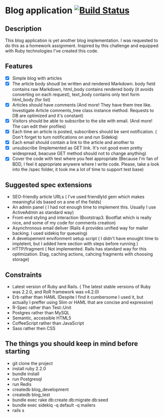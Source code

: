 Blog application [![Build Status](https://travis-ci.org/USAWal/blog.svg?branch=master)](https://travis-ci.org/USAWal/blog)
================


Description
-----------

This blog application is yet another blog implementation. I was requested to do this as a homework assignment. Inspired by this challenge and equipped with Ruby technologies I've created this code.

Features
--------

* [x] Simple blog with articles
* [x] The article body shoudl be written and rendered Markdown. body field contains raw Markdown, html_body contains rendered body (it avoids converting on each request), text_body contains only text form html_body (for list)
* [x] Articles should have comments (And more! They have them tree like. Investigate Article comments_tree class instance method. Requests to DB are optimized and it's constant)
* [x] Visitors should be able to subscribe to the site with email. (And more! The can edit their profiles)
* [x] Each time an article is posted, subscribers should be sent notification. ( Don't forget to turn notifications on and run Sidekiq)
* [x] Each email should contain a link to the article and another to 
* [x] unsubscribe (Implemented as GET link. It's not good even pretty widespread, beacuse GET method should not to change anything)
* [x] Cover the code with test where you feel appropriate (Because I'm fan of BDD, I feel it appropriate anywere where I write code. Please, take a look into the /spec folder, it took me a lot of time to support test base)

Suggested spec extensions
-------------------------

* SEO-friendly article URLs ( I've used friendlyId gem which makes meaningful ids based on a one of the fields)
* An admin panel ( I had not enough time to implement this. Usually I use ActiveAdmin as standard way)
* Front-end styling and interaction (Bootstrap3. Bootflat which is really nice, and some of my code for comments creation)
* Asynchronous email deliver (Rails 4 provides unified way for mailer backing. I used sidekiq for queueing)
* A developement envifonment setup script ( I didn't have enought time to implelent, but I added here section with steps before running )
* HTTP/fragment ( Not implemented. Rails has standard way for this optimization. Etag, caching actions, cahcing fragments with choosing storage)

Constraints
-----------

* Latest version of Ruby and Rails. ( The latest stable versions of Ruby was 2.2.0, and RoR framework was v4.2.0)
* Erb rather than HAML (Despite I find it cumbersome I used it, but actually I preffer using Slim or HAML that are concise and expressive)
* R-Spec rather than Test::Unit
* Postgres rather than MySQL
* Semantic, accessible HTML5
* CoffeeScript rather than JavaScript
* Sass rather then CSS

The things you should keep in mind before starting
--------------------------------------------------

* git clone the project
* install ruby 2.2.0
* bundle install
* run Postgresql
* run Redis
* createdb blog_development
* createdb blog_test
* bundle exec rake db:create db:migrate db:seed
* bundle exec sidekiq -q default -q mailers
* rails s
